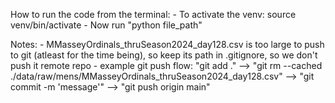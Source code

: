 

How to run the code from the terminal:
    - To activate the venv: source venv/bin/activate
    - Now run "python file_path"

Notes:
    - MMasseyOrdinals_thruSeason2024_day128.csv is too large to push to git (atleast for the time being), so keep its path in .gitignore, so we don't push it remote repo
        - example git push flow: "git add ." --> "git rm --cached ./data/raw/mens/MMasseyOrdinals_thruSeason2024_day128.csv" --> "git commit -m 'message'" --> "git push origin main"

